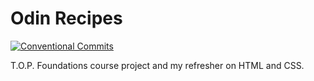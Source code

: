 # Odin Recipes

[![Conventional Commits](https://img.shields.io/badge/Conventional%20Commits-1.0.0-%23FE5196?logo=conventionalcommits&logoColor=white)](https://conventionalcommits.org)

T.O.P. Foundations course project and my refresher on HTML and CSS.
